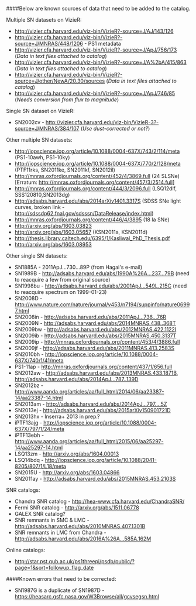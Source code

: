 ####Below are known sources of data that need to be added to the catalog. 

Multiple SN datasets on VizieR:
* http://vizier.cfa.harvard.edu/viz-bin/VizieR?-source=J/AJ/143/126
* http://vizier.cfa.harvard.edu/viz-bin/VizieR?-source=J/MNRAS/448/1206 - PS1 metadata
* http://vizier.cfa.harvard.edu/viz-bin/VizieR?-source=J/ApJ/756/173 (*Data in text files attached to catalog*)
* http://vizier.cfa.harvard.edu/viz-bin/VizieR?-source=J/A%2bA/415/863 (*Data in text files attached to catalog*)
* http://vizier.cfa.harvard.edu/viz-bin/VizieR?-source=J/other/NewA/20.30/sources (*Data in text files attached to catalog*)
* http://vizier.cfa.harvard.edu/viz-bin/VizieR?-source=J/ApJ/746/85 (*Needs conversion from flux to magnitude*)

Single SN dataset on VizieR:
* SN2002cv - http://vizier.cfa.harvard.edu/viz-bin/VizieR-3?-source=J/MNRAS/384/107 (*Use dust-corrected or not?*)

Other multiple SN datasets:
* http://iopscience.iop.org/article/10.1088/0004-637X/743/2/114/meta (PS1-10awh, PS1-10ky)
* http://iopscience.iop.org/article/10.1088/0004-637X/770/2/128/meta (PTF11rks, SN2011ke, SN2011kf, SN2012il)
* http://mnras.oxfordjournals.org/content/452/4/3869.full (24 SLSNe) [Erratum: http://mnras.oxfordjournals.org/content/457/3/2514.full]
* http://mnras.oxfordjournals.org/content/444/3/2096.full (LSQ12dlf, SSS120810,SN2013dg)
* http://adsabs.harvard.edu/abs/2014arXiv1401.3317S (SDSS SNe light curves, broken link - http://sdssdp62.fnal.gov/sdsssn/DataRelease/index.html)
* http://mnras.oxfordjournals.org/content/446/4/3895 (18 Ia SNe)
* http://arxiv.org/abs/1603.03823
* http://arxiv.org/abs/1603.05657 (KSN2011a, KSN2011d)
* http://thesis.library.caltech.edu/6395/1/Kasliwal_PhD_Thesis.pdf
* http://arxiv.org/abs/1603.08953

Other single SN datasets:
* SN1885A - 2011ApJ...730...89P (from Hagai's e-mail)
* SN1989B - http://adsabs.harvard.edu/abs/1990A%26A...237...79B (need to reacquire a few from original source)
* SN1998bu - http://adsabs.harvard.edu/abs/2001ApJ...549L.215C (need to reacquire spectrum on 1999-01-23)
* SN2008D - http://www.nature.com/nature/journal/v453/n7194/suppinfo/nature06997.html
* SN2008in - http://adsabs.harvard.edu/abs/2011ApJ...736...76R
* SN2009N - http://adsabs.harvard.edu/abs/2014MNRAS.438..368T
* SN2009bw - http://adsabs.harvard.edu/abs/2012MNRAS.422.1122I
* SN2009ib - http://adsabs.harvard.edu/abs/2015MNRAS.450.3137T
* SN2009ip - http://mnras.oxfordjournals.org/content/453/4/3886.full
* SN2009jf - http://adsabs.harvard.edu/abs/2011MNRAS.413.2583S
* SN2010bh - http://iopscience.iop.org/article/10.1088/0004-637X/740/1/41/meta
* PS1-11ap - http://mnras.oxfordjournals.org/content/437/1/656.full
* SN2012aw - http://adsabs.harvard.edu/abs/2013MNRAS.433.1871B, http://adsabs.harvard.edu/abs/2014ApJ...787..139D
* SN2012bz - http://www.aanda.org/articles/aa/full_html/2014/06/aa23387-14/aa23387-14.html
* SN2013am - http://adsabs.harvard.edu/abs/2014ApJ...797....5Z
* SN2013ej - http://adsabs.harvard.edu/abs/2015arXiv150901721D
* SN2013hx - Inserra+ 2013 in prep.?
* iPTF13ajg - http://iopscience.iop.org/article/10.1088/0004-637X/797/1/24/meta
* iPTF13ebh - http://www.aanda.org/articles/aa/full_html/2015/06/aa25297-14/aa25297-14.html
* LSQ13zm - http://arxiv.org/abs/1604.00013
* LSQ14bdq - http://iopscience.iop.org/article/10.1088/2041-8205/807/1/L18/meta
* SN2015U - http://arxiv.org/abs/1603.04866
* SN2011ay - http://adsabs.harvard.edu/abs/2015MNRAS.453.2103S

SNR catalogs:
* Chandra SNR catalog - http://hea-www.cfa.harvard.edu/ChandraSNR/
* Fermi SNR catalog - http://arxiv.org/abs/1511.06778
* GALEX SNR catalog?
* SNR remnants in SMC & LMC - http://adsabs.harvard.edu/abs/2010MNRAS.407.1301B
* SNR remnants in LMC from Chandra - http://adsabs.harvard.edu/abs/2016A%26A...585A.162M

Online catalogs:
* http://star.pst.qub.ac.uk/ps1threepi/psdb/public/?page=1&sort=followup_flag_date

####Known errors that need to be corrected:
* SN1987G is a duplicate of SN1987D - https://heasarc.gsfc.nasa.gov/W3Browse/all/gcvsegsn.html
